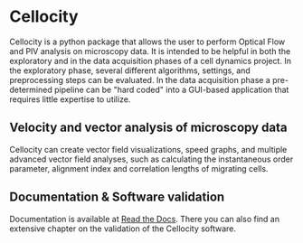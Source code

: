 # Cellocity

Cellocity is a python package that allows the user to perform Optical Flow and PIV analysis on microscopy data. It is intended to be helpful in both the exploratory and in the data acquisition phases of a cell dynamics project. In the exploratory phase, several different algorithms, settings, and preprocessing steps can be evaluated. In the data acquisition phase a pre-determined pipeline can be "hard coded" into a GUI-based application that requires little expertise to utilize.

## Velocity and vector analysis of microscopy data

Cellocity can create vector field visualizations, speed graphs, and multiple advanced vector field analyses, such as calculating the instantaneous order parameter, alignment index and correlation lengths of migrating cells.

## Documentation & Software validation

Documentation is available at [Read the Docs](https://cellocity.readthedocs.io/en/latest/).
There you can also find an extensive chapter on the validation of the Cellocity software.
